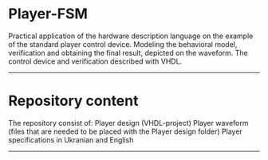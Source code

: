 # Player-FSM

Practical application of the hardware description language on the example of the standard player control device. 
Modeling the behavioral model, verification and obtaining the final result, depicted on the waveform.
The control device and verification described with VHDL.
____________________________________________________________________________________________________________________________________________
# Repository content

The repository consist of:
Player design (VHDL-project)
Player waveform (files that are needed to be placed with the Player design folder)
Player specifications in Ukranian and English
________________________________________________________________________________________________________________________________________